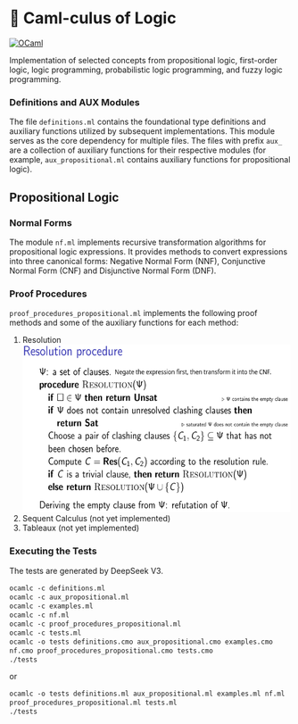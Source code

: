 # 🐫 Caml-culus of Logic

[![OCaml](https://img.shields.io/badge/ocaml-5.3.0-orange.svg)](https://ocaml.org/releases/ocaml-5.3.html)

Implementation of selected concepts from propositional logic, first-order logic, logic programming, probabilistic logic programming, and fuzzy logic programming. 

### Definitions and AUX Modules

The file `definitions.ml` contains the foundational type definitions and auxiliary functions utilized by subsequent implementations. This module serves as the core dependency for multiple files. The files with prefix `aux_` are a collection of auxiliary functions for their respective modules (for example, `aux_propositional.ml` contains auxiliary functions for propositional logic).


## Propositional Logic

### Normal Forms

The module `nf.ml` implements recursive transformation algorithms for propositional logic expressions. It provides methods to convert expressions into three canonical forms: Negative Normal Form (NNF), Conjunctive Normal Form (CNF) and Disjunctive Normal Form (DNF).

### Proof Procedures

`proof_procedures_propositional.ml` implements the following proof methods and some of the auxiliary functions for each method:
1. Resolution <img src="images_for_README/Resolution_procedure.png" width="500" height="300" alt="Resolution Procedure Pseudocode is supposed to be displayed here">
2. Sequent Calculus (not yet implemented)
3. Tableaux (not yet implemented)

### Executing the Tests

The tests are generated by DeepSeek V3.

```
ocamlc -c definitions.ml
ocamlc -c aux_propositional.ml
ocamlc -c examples.ml
ocamlc -c nf.ml
ocamlc -c proof_procedures_propositional.ml
ocamlc -c tests.ml
ocamlc -o tests definitions.cmo aux_propositional.cmo examples.cmo nf.cmo proof_procedures_propositional.cmo tests.cmo
./tests
```
or
```
ocamlc -o tests definitions.ml aux_propositional.ml examples.ml nf.ml proof_procedures_propositional.ml tests.ml
./tests
```
